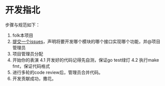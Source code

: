 # 开发指北

步骤与规范如下：

1. folk本项目
2. [提交一个issues](https://github.com/goctopus/silk/issues/new)，声明将要开发哪个模块的哪个接口实现哪个功能，并@项目管理员
3. 项目管理员分配
4. 开始你的表演
    4.1 开发好的代码记得先自测，保证go test绿灯
    4.2 执行make fmt，保证代码格式
5. 进行多轮的code review后，管理员合并代码。
6. 开发贡献成功，撒花。